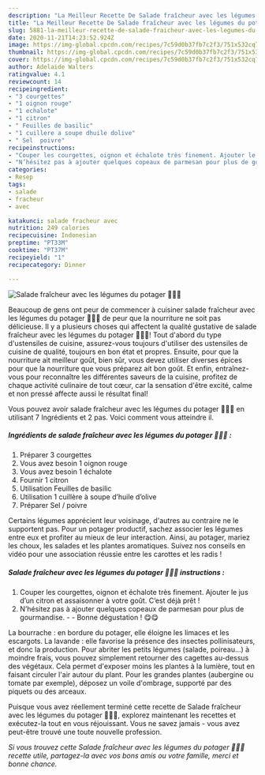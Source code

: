 ```yaml
---
description: "La Meilleur Recette De Salade fraîcheur avec les légumes du potager 🥗🥒🍋"
title: "La Meilleur Recette De Salade fraîcheur avec les légumes du potager 🥗🥒🍋"
slug: 5881-la-meilleur-recette-de-salade-fraicheur-avec-les-legumes-du-potager
date: 2020-11-21T14:23:52.924Z
image: https://img-global.cpcdn.com/recipes/7c59d0b37fb7c2f3/751x532cq70/salade-fraicheur-avec-les-legumes-du-potager-🥗🥒🍋-photo-principale-de-la-recette.jpg
thumbnail: https://img-global.cpcdn.com/recipes/7c59d0b37fb7c2f3/751x532cq70/salade-fraicheur-avec-les-legumes-du-potager-🥗🥒🍋-photo-principale-de-la-recette.jpg
cover: https://img-global.cpcdn.com/recipes/7c59d0b37fb7c2f3/751x532cq70/salade-fraicheur-avec-les-legumes-du-potager-🥗🥒🍋-photo-principale-de-la-recette.jpg
author: Adelaide Walters
ratingvalue: 4.1
reviewcount: 14
recipeingredient:
- "3 courgettes"
- "1 oignon rouge"
- "1 echalote"
- "1 citron"
- " Feuilles de basilic"
- "1 cuillere a soupe dhuile dolive"
- " Sel  poivre"
recipeinstructions:
- "Couper les courgettes, oignon et échalote très finement. Ajouter le jus d’un citron et assaisonner à votre goût. C’est déjà prêt !"
- "N’hésitez pas à ajouter quelques copeaux de parmesan pour plus de gourmandise.  Bonne dégustation ! 😋😋"
categories:
- Resep
tags:
- salade
- fracheur
- avec

katakunci: salade fracheur avec 
nutrition: 249 calories
recipecuisine: Indonesian
preptime: "PT33M"
cooktime: "PT37M"
recipeyield: "1"
recipecategory: Dinner

---
```



![Salade fraîcheur avec les légumes du potager 🥗🥒🍋](https://img-global.cpcdn.com/recipes/7c59d0b37fb7c2f3/751x532cq70/salade-fraicheur-avec-les-legumes-du-potager-🥗🥒🍋-photo-principale-de-la-recette.jpg)

Beaucoup de gens ont peur de commencer à cuisiner salade fraîcheur avec les légumes du potager 🥗🥒🍋 de peur que la nourriture ne soit pas délicieuse. Il y a plusieurs choses qui affectent la qualité gustative de salade fraîcheur avec les légumes du potager 🥗🥒🍋! Tout d'abord du type d'ustensiles de cuisine, assurez-vous toujours d'utiliser des ustensiles de cuisine de qualité, toujours en bon état et propres. Ensuite, pour que la nourriture ait meilleur goût, bien sûr, vous devez utiliser diverses épices pour que la nourriture que vous préparez ait bon goût. Et enfin, entraînez-vous pour reconnaître les différentes saveurs de la cuisine, profitez de chaque activité culinaire de tout cœur, car la sensation d'être excité, calme et non pressé affecte aussi le résultat final!

<!--inarticleads1-->

Vous pouvez avoir salade fraîcheur avec les légumes du potager 🥗🥒🍋 en utilisant 7 Ingrédients et 2 pas. Voici comment vous atteindre il.

##### Ingrédients de salade fraîcheur avec les légumes du potager 🥗🥒🍋 :

1. Préparer 3 courgettes
1. Vous avez besoin 1 oignon rouge
1. Vous avez besoin 1 échalote
1. Fournir 1 citron
1. Utilisation  Feuilles de basilic
1. Utilisation 1 cuillère à soupe d’huile d’olive
1. Préparer  Sel / poivre


Certains légumes apprécient leur voisinage, d&#39;autres au contraire ne le supportent pas. Pour un potager productif, sachez associer les légumes entre eux et profiter au mieux de leur interaction. Ainsi, au potager, mariez les choux, les salades et les plantes aromatiques. Suivez nos conseils en vidéo pour une association réussie entre les carottes et les radis ! 

<!--inarticleads2-->

##### Salade fraîcheur avec les légumes du potager 🥗🥒🍋 instructions :

1. Couper les courgettes, oignon et échalote très finement. Ajouter le jus d’un citron et assaisonner à votre goût. C’est déjà prêt !
1. N’hésitez pas à ajouter quelques copeaux de parmesan pour plus de gourmandise. -  - Bonne dégustation ! 😋😋


La bourrache : en bordure du potager, elle éloigne les limaces et les escargots. La lavande : elle favorise la présence des insectes pollinisateurs, et donc la production. Pour abriter les petits légumes (salade, poireau…) à moindre frais, vous pouvez simplement retourner des cagettes au-dessus des végétaux. Cela permet d&#39;exposer moins les plantes à la lumière, tout en faisant circuler l&#39;air autour du plant. Pour les grandes plantes (aubergine ou tomate par exemple), déposez un voile d&#39;ombrage, supporté par des piquets ou des arceaux. 

<!--inarticleads1-->

<p>
Puisque vous avez réellement terminé cette recette de Salade fraîcheur avec les légumes du potager 🥗🥒🍋, explorez maintenant les recettes et exécutez-la tout en vous réjouissant. Vous ne savez jamais - vous avez peut-être trouvé une toute nouvelle profession.
</p>

<p>
<i>Si vous trouvez cette Salade fraîcheur avec les légumes du potager 🥗🥒🍋 recette utile, partagez-la avec vos bons amis ou votre famille, merci et bonne chance.</i>
</p>
